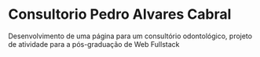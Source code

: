 # Consultorio Pedro Alvares Cabral
 Desenvolvimento de uma página para um consultório odontológico, projeto de atividade para a pós-graduação de Web Fullstack
